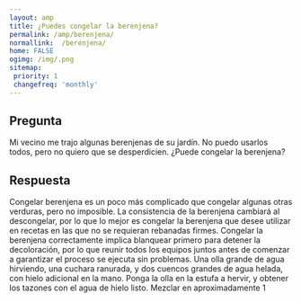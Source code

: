 ```yaml
---
layout: amp
title: ¿Puedes congelar la berenjena?  
permalink: /amp/berenjena/
normallink:  /berenjena/
home: FALSE
ogimg: /img/.png
sitemap:
 priority: 1
 changefreq: 'monthly'
---
```




## Pregunta

Mi vecino me trajo algunas berenjenas de su jardín. No puedo usarlos todos, pero no quiero que se desperdicien. ¿Puede congelar la berenjena?


<amp-img src="https://sepuedecongelar.com/img/" alt="¿Puedes congelar la berenjena?" height="400" width="800"></amp-img>


## Respuesta

Congelar berenjena es un poco más complicado que congelar algunas otras verduras, pero no imposible. La consistencia de la berenjena cambiará al descongelar, por lo que lo mejor es congelar la berenjena que desee utilizar en recetas en las que no se requieran rebanadas firmes. Congelar la berenjena correctamente implica blanquear primero para detener la decoloración, por lo que reunir todos los equipos juntos antes de comenzar a garantizar el proceso se ejecuta sin problemas.
  Una olla grande de agua hirviendo, una cuchara ranurada, y dos cuencos grandes de agua helada, con hielo adicional en la mano.
Ponga la olla en la estufa a hervir, y obtener los tazones con el agua de hielo listo. Mezclar en aproximadamente 1